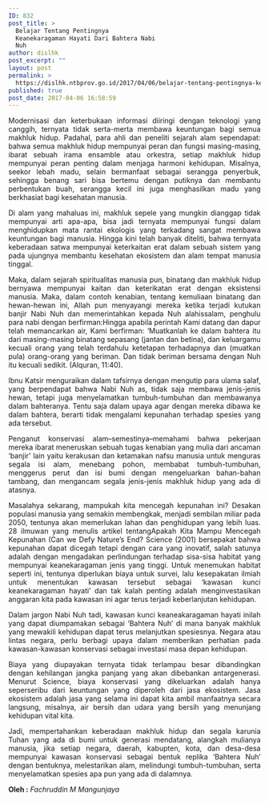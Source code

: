 ```yaml
---
ID: 832
post_title: >
  Belajar Tentang Pentingnya
  Keanekaragaman Hayati Dari Bahtera Nabi
  Nuh
author: dislhk
post_excerpt: ""
layout: post
permalink: >
  https://dislhk.ntbprov.go.id/2017/04/06/belajar-tentang-pentingnya-keanekaragaman-hayati-dari-bahtera-nabi-nuh/
published: true
post_date: 2017-04-06 16:58:59
---
```

<p style="text-align: justify;">Modernisasi dan keterbukaan informasi diiringi dengan teknologi yang canggih, ternyata tidak serta-merta membawa keuntungan bagi semua makhluk hidup. Padahal, para ahli dan peneliti sejarah alam sependapat: bahwa semua makhluk hidup mempunyai peran dan fungsi masing-masing, ibarat sebuah irama ensamble atau orkestra, setiap makhluk hidup mempunyai peran penting dalam menjaga harmoni kehidupan. Misalnya, seekor lebah madu, selain bermanfaat sebagai serangga penyerbuk, sehingga benang sari bisa bertemu dengan putiknya dan membantu perbentukan buah, serangga kecil ini juga menghasilkan madu yang berkhasiat bagi kesehatan manusia.</p>
<p style="text-align: justify;">Di alam yang mahaluas ini, makhluk sepele yang mungkin dianggap tidak mempunyai arti apa-apa, bisa jadi ternyata mempunyai fungsi dalam menghidupkan mata rantai ekologis yang terkadang sangat membawa keuntungan bagi manusia. Hingga kini telah banyak diteliti, bahwa ternyata keberadaan satwa mempunyai keterkaitan erat dalam sebuah sistem yang pada ujungnya membantu kesehatan ekosistem dan alam tempat manusia tinggal.</p>
<p style="text-align: justify;">Maka, dalam sejarah spiritualitas manusia pun, binatang dan makhluk hidup bernyawa mempunyai kaitan dan keterikatan erat dengan eksistensi manusia. Maka, dalam contoh kenabian, tentang kemuliaan binatang dan hewan-hewan ini, Allah pun menyayangi mereka ketika terjadi kutukan banjir Nabi Nuh dan memerintahkan kepada Nuh alahissalam, penghulu para nabi dengan berfirman:Hingga apabila perintah Kami datang dan dapur telah memancarkan air, Kami berfirman: ‘Muatkanlah ke dalam bahtera itu dari masing-masing binatang sepasang (jantan dan betina), dan keluargamu kecuali orang yang telah terdahulu ketetapan terhadapnya dan (muatkan pula) orang-orang yang beriman. Dan tidak beriman bersama dengan Nuh itu kecuali sedikit. (Alquran, 11:40).</p>
<p style="text-align: justify;">Ibnu Katsir menguraikan dalam tafsirnya dengan mengutip para ulama salaf, yang berpendapat bahwa Nabi Nuh as, tidak saja membawa jenis-jenis hewan, tetapi juga menyelamatkan tumbuh-tumbuhan dan membawanya dalam bahteranya. Tentu saja dalam upaya agar dengan mereka dibawa ke dalam bahtera, berarti tidak mengalami kepunahan terhadap spesies yang ada tersebut.</p>
<p style="text-align: justify;">Penganut konservasi alam–semestinya–memahami bahwa pekerjaan mereka ibarat meneruskan sebuah tugas kenabian yang mulia dari ancaman ‘banjir’ lain yaitu kerakusan dan ketamakan nafsu manusia untuk menguras segala isi alam, menebang pohon, membabat tumbuh-tumbuhan, menggerus perut dan isi bumi dengan mengeluarkan bahan-bahan tambang, dan mengancam segala jenis-jenis makhluk hidup yang ada di atasnya.</p>
<p style="text-align: justify;">Masalahya sekarang, mampukah kita mencegah kepunahan ini? Desakan populasi manusia yang semakin membengkak, menjadi sembilan miliar pada 2050, tentunya akan memerlukan lahan dan penghidupan yang lebih luas. 28 ilmuwan yang menulis artikel tentangApakah Kita Mampu Mencegah Kepunahan (Can we Defy Nature’s End? Science (2001) bersepakat bahwa kepunahan dapat dicegah tetapi dengan cara yang inovatif, salah satunya adalah dengan mengadakan perlindungan terhadap sisa-sisa habitat yang mempunyai keanekaragaman jenis yang tinggi. Untuk menemukan habitat seperti ini, tentunya diperlukan biaya untuk survei, lalu kesepakatan ilmiah untuk menentukan kawasan tersebut sebagai ‘kawasan kunci keanekaragaman hayati’ dan tak kalah penting adalah menginvestasikan anggaran kita pada kawasan ini agar terus terjadi keberlanjutan kehidupan.</p>
<p style="text-align: justify;">Dalam jargon Nabi Nuh tadi, kawasan kunci keaneakaragaman hayati inilah yang dapat diumpamakan sebagai ‘Bahtera Nuh’ di mana banyak makhluk yang mewakili kehidupan dapat terus melanjutkan spesiesnya. Negara atau lintas negara, perlu berbagi upaya dalam memberikan perhatian pada kawasan-kawasan konservasi sebagai investasi masa depan kehidupan.</p>
<p style="text-align: justify;">Biaya yang diupayakan ternyata tidak terlampau besar dibandingkan dengan kehilangan jangka panjang yang akan dibebankan antargenerasi. Menurut Science, biaya konservasi yang dikeluarkan adalah hanya seperseribu dari keuntungan yang diperoleh dari jasa ekosistem. Jasa ekosistem adalah jasa yang selama ini dapat kita ambil manfaatnya secara langsung, misalnya, air bersih dan udara yang bersih yang menunjang kehidupan vital kita.</p>
<p style="text-align: justify;">Jadi, mempertahankan keberadaan makhluk hidup dan segala karunia Tuhan yang ada di bumi untuk generasi mendatang, alangkah mulianya manusia, jika setiap negara, daerah, kabupten, kota, dan desa-desa mempunyai kawasan konservasi sebagai bentuk replika ‘Bahtera Nuh’ dengan bentuknya, melestarikan alam, melindungi tumbuh-tumbuhan, serta menyelamatkan spesies apa pun yang ada di dalamnya.</p>
<p style="text-align: justify;"><strong>Oleh :</strong> <em>Fachruddin M Mangunjaya</em></p>